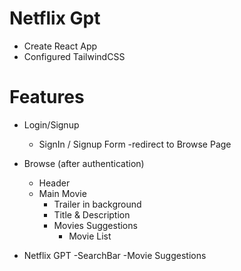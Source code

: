 # Netflix Gpt 

- Create React App 
- Configured TailwindCSS

# Features 

- Login/Signup 
    - SignIn / Signup Form 
    -redirect to Browse Page 
- Browse (after authentication)
   - Header
   - Main Movie 
       - Trailer in background 
       - Title & Description 
       - Movies Suggestions 
         - Movie List 

- Netflix GPT
   -SearchBar 
   -Movie Suggestions













